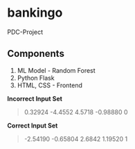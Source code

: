 # bankingo
PDC-Project

## Components
1. ML Model - Random Forest
2. Python Flask
3. HTML, CSS - Frontend

**Incorrect Input Set**
> 0.32924	-4.4552	4.5718	-0.98880	0

**Correct Input Set**
> -2.54190	-0.65804	2.6842	1.19520	1
